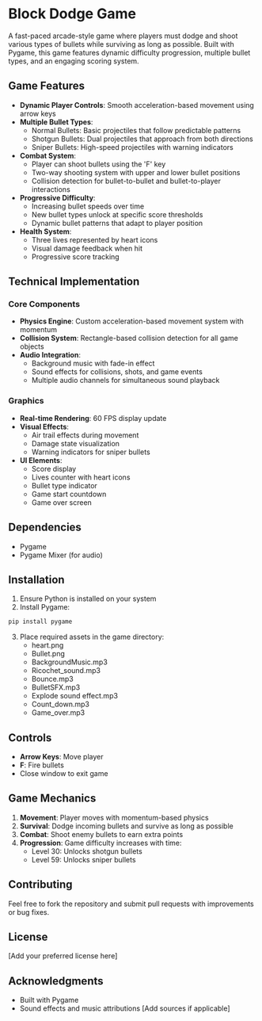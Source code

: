 # Block Dodge Game
A fast-paced arcade-style game where players must dodge and shoot various types of bullets while surviving as long as possible. Built with Pygame, this game features dynamic difficulty progression, multiple bullet types, and an engaging scoring system.

## Game Features
- **Dynamic Player Controls**: Smooth acceleration-based movement using arrow keys
- **Multiple Bullet Types**:
  - Normal Bullets: Basic projectiles that follow predictable patterns
  - Shotgun Bullets: Dual projectiles that approach from both directions
  - Sniper Bullets: High-speed projectiles with warning indicators
- **Combat System**: 
  - Player can shoot bullets using the 'F' key
  - Two-way shooting system with upper and lower bullet positions
  - Collision detection for bullet-to-bullet and bullet-to-player interactions
- **Progressive Difficulty**: 
  - Increasing bullet speeds over time
  - New bullet types unlock at specific score thresholds
  - Dynamic bullet patterns that adapt to player position
- **Health System**: 
  - Three lives represented by heart icons
  - Visual damage feedback when hit
  - Progressive score tracking

## Technical Implementation

### Core Components
- **Physics Engine**: Custom acceleration-based movement system with momentum
- **Collision System**: Rectangle-based collision detection for all game objects
- **Audio Integration**: 
  - Background music with fade-in effect
  - Sound effects for collisions, shots, and game events
  - Multiple audio channels for simultaneous sound playback

### Graphics
- **Real-time Rendering**: 60 FPS display update
- **Visual Effects**:
  - Air trail effects during movement
  - Damage state visualization
  - Warning indicators for sniper bullets
- **UI Elements**:
  - Score display
  - Lives counter with heart icons
  - Bullet type indicator
  - Game start countdown
  - Game over screen

## Dependencies
- Pygame
- Pygame Mixer (for audio)

## Installation
1. Ensure Python is installed on your system
2. Install Pygame:
```bash
pip install pygame
```
3. Place required assets in the game directory:
   - heart.png
   - Bullet.png
   - BackgroundMusic.mp3
   - Ricochet_sound.mp3
   - Bounce.mp3
   - BulletSFX.mp3
   - Explode sound effect.mp3
   - Count_down.mp3
   - Game_over.mp3

## Controls
- **Arrow Keys**: Move player
- **F**: Fire bullets
- Close window to exit game

## Game Mechanics
1. **Movement**: Player moves with momentum-based physics
2. **Survival**: Dodge incoming bullets and survive as long as possible
3. **Combat**: Shoot enemy bullets to earn extra points
4. **Progression**: Game difficulty increases with time:
   - Level 30: Unlocks shotgun bullets
   - Level 59: Unlocks sniper bullets

## Contributing
Feel free to fork the repository and submit pull requests with improvements or bug fixes.

## License
[Add your preferred license here]

## Acknowledgments
- Built with Pygame
- Sound effects and music attributions [Add sources if applicable]

